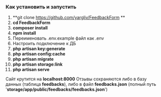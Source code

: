 ### Как установить и запустить

1. **git clone https://github.com/yargliv/FeedbackForm **
2. **cd FeedbackForm**
3. **composer install**
4. **npm install**
5. Переименовать .env.example файл как .env
6. Настроить подключение к ДБ
7. **php artisan key:generate**
9. **php artisan config:cache**
10. **php artisan migrate**
11. **php artisan storage:link**
12. **php artisan serve**

Сайт крутится на **localhost:8000**
Отзывы сохраняются либо в базу данных (таблица **feedbacks**), либо в файл **feedbacks.json** (полный путь '**storage/app/public/feedbacks/feedbacks.json**')